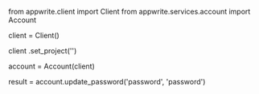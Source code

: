 from appwrite.client import Client
from appwrite.services.account import Account

client = Client()

client
    .set_project('')

account = Account(client)

result = account.update_password('password', 'password')

